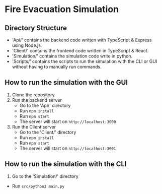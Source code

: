 # Fire Evacuation Simulation

## Directory Structure
- 'Api/' contains the backend code written with TypeScript & Express using Node.js.
- 'Client/' contains the frontend code written in TypeScript & React.
- 'Simulation/' contains the simulation code write in python.
- 'Scripts/' contains the scripts to run the simulation with the CLI or GUI without having to manually run commands.

## How to run the simulation with the GUI
1. Clone the repository
2. Run the backend server
    - Go to the 'Api/' directory
    - Run `npm install`
    - Run `npm start`
    - The server will start on `http://localhost:3000`
3. Run the Client server
    - Go to the 'Client/' directory
    - Run `npm install`
    - Run `npm start`
    - The server will start on `http://localhost:3001`

## How to run the simulation with the CLI
1. Go to the 'Simulation/' directory
- Run `src/python3 main.py`
